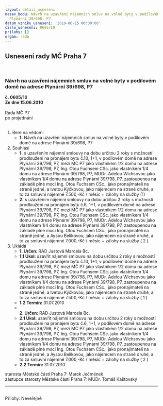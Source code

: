 ```yaml
---
layout: detail_usneseni
nazev_bodu: Návrh na uzavření nájemních smluv na volné byty v podílovém domě na adrese
  Plynární 39/698, P7
datum_vzniku_usneseni: '2010-06-15 00:00:00'
cislo_usneseni: 0605/10
prilohy: []
organ: rada
---
```

<div id="ucUsn_pList" class="usn">
	<span><h2>Usnesení rady MČ Praha 7 </h2>
<br></span><div class="standBody">
<span><h3>Návrh na uzavření nájemních smluv na volné byty v podílovém domě na adrese Plynární 39/698, P7</h3></span><div class="center">
		<strong>č. 0605/10</strong><br>
	</div>
<div class="center">
		<strong>Ze dne 15.06.2010</strong><br><br>
	</div>Rada MČ P7<br> po projednání<br><br><ol>
<li>Bere na vědomí<ul><li>
<strong>1.</strong> Návrh na uzavření nájemních smluv na volné byty v podílovém domě na adrese Plynární 39/698, P7</li></ul>
</li>
<li>Souhlasí<ul>
<li>
<strong>1.</strong> s uzavřením nájemní smlouvy na dobu určitou 2 roky s možností prodloužení na pronájem bytu č.10, 1+1, v podílovém domě na adrese Plynární 39/798, P7, mezi MČ P7 jako vlastníkem 1/2 domu na adrese Plynární 39/798, P7, Ing. Otou Fuchsem CSc. jako vlastníkem 1/4 domu na adrese Plynární 39/798, P7,     MUDr. Adelou Wichsovou jako vlastníkem 1/4 domu na adrese Plynární 39/798, P7, zastoupenou na základě plné moci Ing. Otou Fuchsem CSc., jako pronajímateli na straně jedné, a Ivetou Kýčkovou, jako nájemcem na straně druhé, a to za smluvní nájemné 7.500,-Kč / měsíc + zálohy na služby  (1)</li>
<li>
<strong>2.</strong> s uzavřením nájemní smlouvy na dobu určitou 2 roky s možností prodloužení na pronájem bytu č.6, 1+1, v podílovém domě na adrese Plynární 39/798, P7, mezi MČ P7 jako vlastníkem 1/2 domu na adrese Plynární 39/798, P7, Ing. Otou Fuchsem CSc. jako vlastníkem 1/4 domu na adrese Plynární 39/798, P7, MUDr. Adelou Wichsovou jako vlastníkem 1/4 domu na adrese Plynární 39/798, P7, zastoupenou na základě plné moci Ing. Otou Fuchsem CSc., jako pronajímateli na straně jedné, a Aysou Belikovou, jako nájemcem na straně druhé, a to za smluvní nájemné 7.000,-Kč / měsíc + zálohy na služby  ( 2 )</li>
</ul>
</li>
<li>Ukládá<ul>
<li>
<strong>1. Určen: </strong>RAD Justová Marcela Bc.</li>
<li>
<strong>1.1 Úkol: </strong>uzavřít nájemní smlouvu na dobu určitou 2 roky s možností prodloužení na pronájem bytu č.10, 1+1, v podílovém domě na adrese Plynární 39/798, P7, mezi MČ P7 jako vlastníkem 1/2 domu na adrese Plynární 39/798, P7,    Ing. Otou Fuchsem CSc. jako vlastníkem 1/4 domu na adrese Plynární 39/798, P7, MUDr. Adelou Wichsovou jako vlastníkem 1/4 domu na adrese Plynární 39/798, P7, zastoupenou na základě plné moci Ing. Otou Fuchsem CSc., jako pronajímateli na straně jedné, a Ivetou Kýčkovou, jako nájemcem na straně druhé, a to za smluvní nájemné 7.500,-Kč / měsíc + zálohy na služby  ( 1 )</li>
<li>
<strong>1.2 Termín: </strong>31.07.2010</li>
<li>
<strong><br>2. Určen: </strong>RAD Justová Marcela Bc.</li>
<li>
<strong>2.1 Úkol: </strong>uzavřít nájemní smlouvu na dobu určitou 2 roky s možností prodloužení na pronájem bytu č.6, 1+1, v podílovém domě na adrese Plynární 39/798, P7, mezi MČ P7 jako vlastníkem 1/2 domu na adrese Plynární 39/798, P7,    Ing. Otou Fuchsem CSc. jako vlastníkem 1/4 domu na adrese Plynární 39/798, P7, MUDr. Adelou Wichsovou jako vlastníkem 1/4 domu na adrese Plynární 39/798, P7, zastoupenou na základě plné moci Ing. Otou Fuchsem CSc., jako pronajímateli na straně jedné, a Aysou Belikovou, jako nájemcem na straně druhé, a to za smluvní nájemné 7.000,-Kč / měsíc + zálohy na služby  ( 2 )</li>
<li>
<strong>2.2 Termín: </strong>31.07.2010</li>
</ul>
</li>
</ol>starosta Městské části Praha 7: Marek Ječmének<br>zástupce starosty Městské části Praha 7: MUDr. Tomáš Kaštovský <hr>
<br>Přílohy: Neveřejné</div>
</div>
